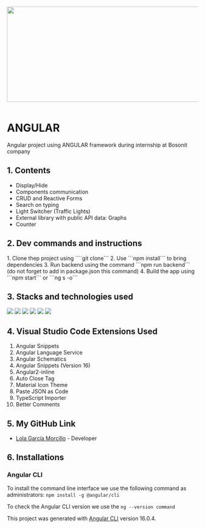 <div style="display:flex; flex-wrap:wrap; justify-content:center; margin:auto">
   <img style="width:1000px; height:250px; margin:12px" src="https://github.com/LolaGM/ANGULAR-project/assets/116545851/dc9db931-7a1c-4feb-be55-6a98ce502dbe">
</div>
<h1>ANGULAR</h1>
<p>Angular project using ANGULAR framework during internship at Bosonit company</p>
<h2>1. Contents</h2>
<ul>
<li>Display/Hide</li>
<li>Components communication</li>
<li>CRUD and Reactive Forms</li>
<li>Search on typing</li>
<li>Light Switcher (Traffic Lights)</li>
<li>External library with public API data: Graphs</li>
<li>Counter</li>
</ul>

<h2>2. Dev commands and instructions</h2>
1. Clone thep project using ````git clone```
2. Use  ```npm install``` to bring dependencies
3. Run backend using the command  ```npm run backend``` (do not forget to add in package.json  this command)
4. Build the app using ```npm start``` or ```ng s -o```

<h2>3. Stacks and technologies used</h2>
<p align="left">    
   <img src="https://img.shields.io/badge/angular.js-%23E23237.svg?style=for-the-badge&logo=angularjs&logoColor=white"></img>
   <img src="https://img.shields.io/badge/Visual%20Studio%20Code-0078d7.svg?style=for-the-badge&logo=visual-studio-code&logoColor=white"></img>
   <img src="https://img.shields.io/badge/git-%23F05033.svg?style=for-the-badge&logo=git&logoColor=white"></img>
   <img src="https://img.shields.io/badge/Trello-%23026AA7.svg?style=for-the-badge&logo=Trello&logoColor=white"></img>
   <img src="https://img.shields.io/badge/Google%20Chrome-4285F4?style=for-the-badge&logo=GoogleChrome&logoColor=white"></img>
   <img src="https://img.shields.io/badge/github-%23121011.svg?style=for-the-badge&logo=github&logoColor=white"></img>   
</p>

<h2>4. Visual Studio Code Extensions Used </h2>
<ol>
   <li>Angular Snippets</li>
   <li>Angular Language Service</li>
   <li>Angular Schematics</li>
   <li>Angular Snippets (Version 16)</li>
   <li>Angular2-inline</li>
   <li>Auto Close Tag</li>
   <li>Material Icon Theme</li>
   <li>Paste JSON as Code</li>
   <li>TypeScript Importer</li>
   <li>Better Comments</li> 
</ol>

<h2>5. My GitHub Link</h2>

<ul dir="auto">
<li>
<p dir="auto"><a href="https://github.com/LolaGM" target="_blank">Lola García Morcillo</a> - Developer</p>
</li>
</ul>

<h2>6. Installations</h2>
<h3>Angular CLI</h3>
<p>To install the command line interface we use the following command as administrators: <code>npm install -g @angular/cli </code> </p>
<p>To check the Angular CLI version we use the <code>ng --version command</code></p>

This project was generated with [Angular CLI](https://github.com/angular/angular-cli) version 16.0.4.
